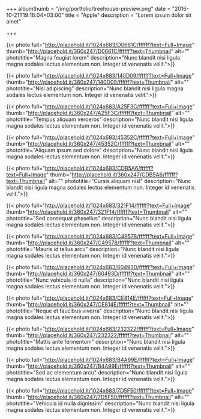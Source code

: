 +++
albumthumb = "/img/portfolio/treehouse-preview.png"
date = "2016-10-21T19:16:04+03:00"
title = "Apple"
description = "Lorem ipsum dolor sit amet"

+++

{{< photo full="http://placehold.it/1024x683/D0661C/ffffff?text=Full+Image" thumb="http://placehold.it/360x247/D0661C/ffffff?text=Thumbnail" alt="" phototitle="Magna feugiat lorem" description="Nunc blandit nisi ligula magna sodales lectus elementum non. Integer id venenatis velit.">}}

{{< photo full="http://placehold.it/1024x683/140D09/ffffff?text=Full+Image" thumb="http://placehold.it/360x247/140D09/ffffff?text=Thumbnail" alt="" phototitle="Nisl adipiscing" description="Nunc blandit nisi ligula magna sodales lectus elementum non. Integer id venenatis velit.">}}

{{< photo full="http://placehold.it/1024x683/A25F3C/ffffff?text=Full+Image" thumb="http://placehold.it/360x247/A25F3C/ffffff?text=Thumbnail" alt="" phototitle="Tempus aliquam veroeros" description="Nunc blandit nisi ligula magna sodales lectus elementum non. Integer id venenatis velit.">}}

{{< photo full="http://placehold.it/1024x683/45352C/ffffff?text=Full+Image" thumb="http://placehold.it/360x247/45352C/ffffff?text=Thumbnail" alt="" phototitle="Aliquam ipsum sed dolore" description="Nunc blandit nisi ligula magna sodales lectus elementum non. Integer id venenatis velit.">}}

{{< photo full="http://placehold.it/1024x683/CDB5A6/ffffff?text=Full+Image" thumb="http://placehold.it/360x247/CDB5A6/ffffff?text=Thumbnail" alt="" phototitle="Cursis aliquam nisl" description="Nunc blandit nisi ligula magna sodales lectus elementum non. Integer id venenatis velit.">}}

{{< photo full="http://placehold.it/1024x683/321F14/ffffff?text=Full+Image" thumb="http://placehold.it/360x247/321F14/ffffff?text=Thumbnail" alt="" phototitle="Sed consequat phasellus" description="Nunc blandit nisi ligula magna sodales lectus elementum non. Integer id venenatis velit.">}}

{{< photo full="http://placehold.it/1024x683/C49578/ffffff?text=Full+Image" thumb="http://placehold.it/360x247/C49578/ffffff?text=Thumbnail" alt="" phototitle="Mauris id tellus arcu" description="Nunc blandit nisi ligula magna sodales lectus elementum non. Integer id venenatis velit.">}}

{{< photo full="http://placehold.it/1024x683/60493D/ffffff?text=Full+Image" thumb="http://placehold.it/360x247/60493D/ffffff?text=Thumbnail" alt="" phototitle="Nunc vehicula id nulla" description="Nunc blandit nisi ligula magna sodales lectus elementum non. Integer id venenatis velit.">}}

{{< photo full="http://placehold.it/1024x683/CE814E/ffffff?text=Full+Image" thumb="http://placehold.it/360x247/CE814E/ffffff?text=Thumbnail" alt="" phototitle="Neque et faucibus viverra" description="Nunc blandit nisi ligula magna sodales lectus elementum non. Integer id venenatis velit.">}}

{{< photo full="http://placehold.it/1024x683/232322/ffffff?text=Full+Image" thumb="http://placehold.it/360x247/232322/ffffff?text=Thumbnail" alt="" phototitle="Mattis ante fermentum" description="Nunc blandit nisi ligula magna sodales lectus elementum non. Integer id venenatis velit.">}}

{{< photo full="http://placehold.it/1024x683/B4A99E/ffffff?text=Full+Image" thumb="http://placehold.it/360x247/B4A99E/ffffff?text=Thumbnail" alt="" phototitle="Sed ac elementum arcu" description="Nunc blandit nisi ligula magna sodales lectus elementum non. Integer id venenatis velit.">}}

{{< photo full="http://placehold.it/1024x683/7D5F50/ffffff?text=Full+Image" thumb="http://placehold.it/360x247/7D5F50/ffffff?text=Thumbnail" alt="" phototitle="Vehicula id nulla dignissim" description="Nunc blandit nisi ligula magna sodales lectus elementum non. Integer id venenatis velit.">}}